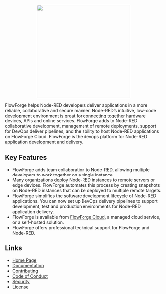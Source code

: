 <div align="center"> <a href="https://flowforge.com/">
    <img
      src="https://flowforge.com/images/flowforge-logo-wordmark.svg"
      width="300"
      height="auto"
    />
  </a>
</div>

FlowForge helps Node-RED developers deliver applications in a more reliable, collaborative and secure manner. Node-RED’s intuitive, low-code development environment is great for connecting together hardware devices, APIs and online services. FlowForge adds to Node-RED collaborative development, management of remote deployments, support for DevOps deliver pipelines, and the ability to host Node-RED applications on FlowForge Cloud. FlowForge is the devops platform for Node-RED application development and delivery.


## Key Features

* FlowForge adds team collaboration to Node-RED, allowing multiple developers to work together on a single instance.
* Many organizations deploy Node-RED instances to remote servers or edge devices. FlowForge automates this process by creating snapshots on Node-RED instances that can be deployed to multiple remote targets. 
* FlowForge simplifies the software development lifecycle of Node-RED applications. You can now set up DevOps delivery pipelines to support development, test and production environments for Node-RED application delivery.
* FlowForge is available from [FlowForge Cloud](https://app.flowforge.com/account/create), a managed cloud service, or a self-hosted solution. 
* FlowForge offers professional technical support for FlowForge and Node-RED.

## Links

- [Home Page](https://flowforge.com/)
- [Documentation](https://github.com/flowforge/flowforge/blob/main/docs/README.md)
- [Contributing](https://github.com/flowforge/flowforge/blob/main/CONTRIBUTING.md)
- [Code of Conduct](https://github.com/flowforge/flowforge/blob/main/CODE_OF_CONDUCT.md)
- [Security](https://github.com/flowforge/flowforge/blob/main/SECURITY.md)
- [License](https://github.com/flowforge/flowforge/blob/main/LICENSE)
